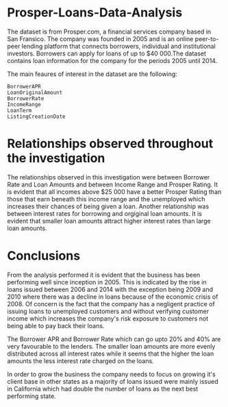 # Prosper-Loans-Data-Analysis
The dataset is from Prosper.com, a financial services company based in San Fransico. The company was founded in 2005 and is an online peer-to-peer lending platform that connects borrowers, individual and institutional investors. Borrowers can apply for loans of up to $40 000.The dataset contains loan information for the company for the periods 2005 until 2014.

The main feaures of interest in the dataset are the following:

    BorrowerAPR
    LoanOriginalAmount
    BorrowerRate
    IncomeRange
    LoanTerm
    ListingCreationDate

# Relationships observed throughout the investigation

The relationships observed in this investigation were between Borrower Rate and Loan Amounts and between Income Range and Prosper Rating. It is evident that all incomes above $25 000 have a better Prosper Rating than those that earn beneath this income range and the unemployed which increases their chances of being given a loan. Another relationship was between interest rates for borrowing and orgiginal loan amounts. It is evident that smaller loan amounts attract higher interest rates than large loan amounts.

# Conclusions

From the analysis performed it is evident that the business has been performing well since inception in 2005. This is indicated by the rise in loans issued between 2006 and 2014 with the exception being 2009 and 2010 where there was a decline in loans because of the economic crisis of 2008. Of concern is the fact that the company has a negligent practice of issuing loans to unemployed customers and without verifying customer income which increases the company's risk exposure to customers not being able to pay back their loans.

The Borrower APR and Borrower Rate which can go upto 20% and 40% are very favourable to the lenders. The smaller loan amounts are more evenly distributed across all interest rates while it seems that the higher the loan amounts the less interest rate charged on the loans.

In order to grow the business the company needs to focus on growing it's client base in other states as a majority of loans issued were mainly issued in California which had double the number of loans as the next best performing state.

